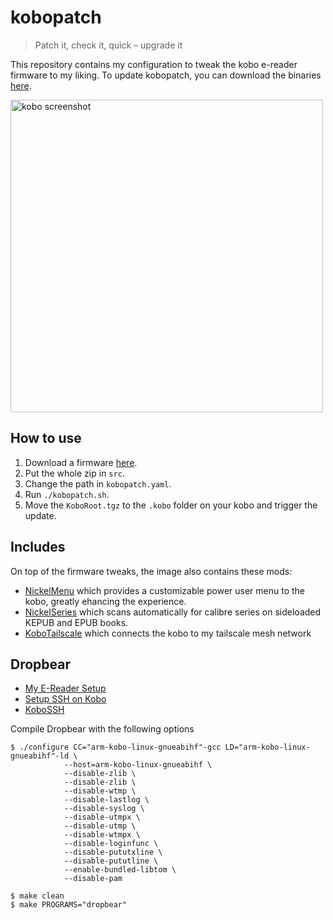 # kobopatch
> Patch it, check it, quick – upgrade it

This repository contains my configuration to tweak the kobo e-reader firmware to my liking. To update kobopatch, you can download the binaries [here](https://github.com/pgaskin/kobopatch/releases/latest).

<img width="500" src="https://github.com/obynio/kobopatch-config/assets/2095991/d419c825-df3f-4837-9196-cb5f07674df0" alt="kobo screenshot">

## How to use

1. Download a firmware [here](https://pgaskin.net/KoboStuff/kobofirmware.html).
2. Put the whole zip in `src`.
3. Change the path in `kobopatch.yaml`.
4. Run `./kobopatch.sh`.
5. Move the `KoboRoot.tgz` to the `.kobo` folder on your kobo and trigger the update.

## Includes

On top of the firmware tweaks, the image also contains these mods:

* [NickelMenu](https://github.com/pgaskin/NickelMenu) which provides a customizable power user menu to the kobo, greatly ehancing the experience.
* [NickelSeries](https://github.com/pgaskin/kobo-mods/tree/master/NickelSeries) which scans automatically for calibre series on sideloaded KEPUB and EPUB books.
* [KoboTailscale](https://github.com/videah/kobo-tailscale/tree/master) which connects the kobo to my tailscale mesh network

## Dropbear

* [My E-Reader Setup](https://blog.videah.net/my-e-reader-setup/)
* [Setup SSH on Kobo](https://www.robelix.com/posts/43-rsync-for-the-Kobo.html)
* [KoboSSH](https://github.com/Ewpratten/KoboSSH)

Compile Dropbear with the following options

```
$ ./configure CC="arm-kobo-linux-gnueabihf"-gcc LD="arm-kobo-linux-gnueabihf"-ld \
            --host=arm-kobo-linux-gnueabihf \
            --disable-zlib \
            --disable-zlib \
            --disable-wtmp \
            --disable-lastlog \
            --disable-syslog \
            --disable-utmpx \
            --disable-utmp \
            --disable-wtmpx \
            --disable-loginfunc \
            --disable-pututxline \
            --disable-pututline \
            --enable-bundled-libtom \
            --disable-pam

$ make clean
$ make PROGRAMS="dropbear"
```
